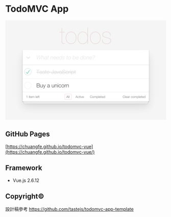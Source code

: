 # TodoMVC App

![](https://github.com/tastejs/todomvc-app-css/raw/master/screenshot.png)


## GitHub Pages

[https://chuangfe.github.io/todomvc-vue](https://chuangfe.github.io/todomvc-vue/)


## Framework

- Vue.js 2.6.12


## Copyright©

設計稿參考 https://github.com/tastejs/todomvc-app-template
